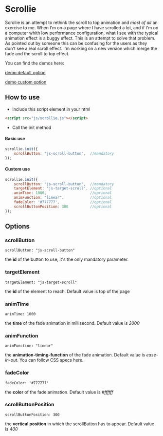 # Scrollie
Scrollie is an attempt to rethink the scroll to top animation and *most of all* an exercise to me. When I'm on a page where I have scrolled a lot, and if I'm on a computer whith low performance configuration, what I see with the typical animation effect is a buggy effect. This is an attempt to solve that problem. 
As pointed out by someone this can be confusing for the users as they don't see a real scroll effect. I'm working on a new version which merge the fade and the scroll to top effect.

You can find the demos here:

<a href="http://www.sorrentix.com/scrollie/demo/demo_no_options.html">demo default option</a>

<a href="http://www.sorrentix.com/scrollie/demo/demo_options.html">demo custom option</a>


## How to use
* Include this script element in your html
```html
<script src="js/scrollie.js"></script>
```
* Call the init method

#### Basic use
```javascript
scrollie.init({
	scrollButton: "js-scroll-button",  //mandatory
});
```
#### Custom use
```javascript
scrollie.init({
	scrollButton: "js-scroll-button",  //mandatory
	targetElement: "js-target-scroll", //optional
    animTime: 1000,                    //optional
    animFunction: "linear",            //optional
    fadeColor: '#777777',              //optional
    scrollButtonPosition: 300	       //optional
});
```
## Options
### scrollButton
```
scrollButton: "js-scroll-button" 
```
the **id** of the button to use, it's the only mandatory parameter.

### targetElement
```
targetElement: "js-target-scroll"
```
the **id** of the element to reach. Default value is top of the page

### animTime
```
animTime: 1000
```
the **time** of the fade animation in millisecond. Default value is *2000*

### animFunction
```
animFunction: "linear"
```
the **animation-timing-function** of the fade animation. Default value is *ease-in-out*. You can follow CSS specs here.

### fadeColor
```
fadeColor: '#777777'
```
the **color** of the fade animation. Default value is *#ffffff*


### scrollButtonPosition
```
scrollButtonPosition: 300
```
the **vertical position** in which the scrollButton has to appear. Default value is *400*
